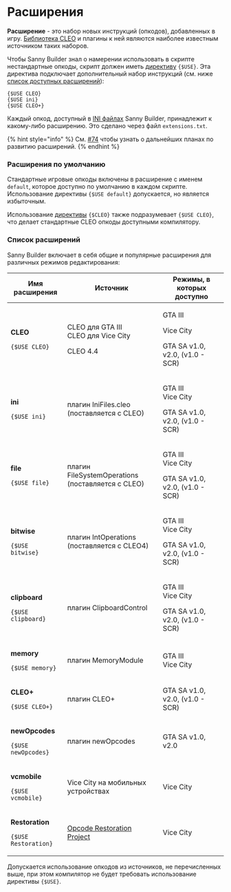 # Расширения

**Расширение** - это набор новых инструкций (опкодов), добавленных в игру. [Библиотека CLEO](https://cleo.li) и плагины к ней являются наиболее известным источником таких наборов.

Чтобы Sanny Builder знал о намерении использовать в скрипте нестандартные опкоды, скрипт должен иметь [директиву](../coding/directives.md#usduse) `{$USE}`. Эта директива подключает дополнительный набор инструкций (см. ниже [список доступных расширений](extensions.md#extensions-list)):

```
{$USE CLEO}
{$USE ini}
{$USE CLEO+}
```

Каждый опкод, доступный в [INI файлах](opcodes-list-scm.ini.md) Sanny Builder, принадлежит к какому-либо расширению. Это сделано через файл `extensions.txt`.&#x20;

{% hint style="info" %}
См. [#74](https://github.com/sannybuilder/dev/issues/74) чтобы узнать о дальнейших планах по развитию расширений.
{% endhint %}

### Расширения по умолчанию

Стандартные игровые опкоды включены в расширение с именем `default`, которое доступно по умолчанию в каждом скрипте.  Использование директивы `{$USE default}` допускается, но является избыточным.

Использование [директивы](../coding/directives.md#usdcleo) `{$CLEO}` также подразумевает   `{$USE CLEO}`, что делает стандартные CLEO опкоды доступными компилятору.

### Список расширений <a href="#extensions-list" id="extensions-list"></a>

Sanny Builder включает в себя общие и популярные расширения для различных режимов редактирования:

| Имя расширения                                                            | Источник                                                                             | Режимы, в которых доступно                                           |
| ------------------------------------------------------------------------- | ------------------------------------------------------------------------------------ | -------------------------------------------------------------------- |
| <p><strong>CLEO</strong></p><p><code>{$USE CLEO}</code></p>               | <p>CLEO для GTA III <br>CLEO для Vice City</p><p>CLEO 4.4</p>                        | <p>GTA III</p><p>Vice City</p><p>GTA SA v1.0, v2.0, (v1.0 - SCR)</p> |
| <p><strong>ini</strong></p><p><code>{$USE ini}</code></p>                 | <p>плагин IniFiles.cleo<br>(поставляется с CLEO)</p>                                 | <p>GTA III<br>Vice City</p><p>GTA SA v1.0, v2.0, (v1.0 - SCR)</p>    |
| <p><strong>file</strong></p><p><code>{$USE file}</code></p>               | <p>плагин FileSystemOperations<br>(поставляется с CLEO)</p>                          | <p>GTA III<br>Vice City</p><p>GTA SA v1.0, v2.0, (v1.0 - SCR)</p>    |
| <p><strong>bitwise</strong></p><p><code>{$USE bitwise}</code></p>         | <p>плагин IntOperations<br>(поставляется с CLEO4)</p>                                | <p>GTA III<br>Vice City</p><p>GTA SA v1.0, v2.0, (v1.0 - SCR)</p>    |
| <p><strong>clipboard</strong></p><p><code>{$USE clipboard}</code></p>     | плагин ClipboardControl                                                              | <p>GTA III<br>Vice City</p><p>GTA SA v1.0, v2.0, (v1.0 - SCR)</p>    |
| <p><strong>memory</strong></p><p><code>{$USE memory}</code></p>           | плагин MemoryModule                                                                  | <p>GTA III<br>Vice City</p>                                          |
| <p><strong>CLEO+</strong></p><p><code>{$USE CLEO+}</code></p>             | плагин CLEO+                                                                         | GTA SA v1.0, v2.0, (v1.0 - SCR)                                      |
| <p><strong>newOpcodes</strong></p><p><code>{$USE newOpcodes}</code></p>   | плагин newOpcodes                                                                    | GTA SA v1.0, v2.0                                                    |
| <p><strong>vcmobile</strong></p><p><code>{$USE vcmobile}</code></p>       | Vice City на мобильных устройствах                                                   | Vice City                                                            |
| <p><strong>Restoration</strong></p><p><code>{$USE Restoration}</code></p> | [Opcode Restoration Project](https://gtamods.com/wiki/Opcodes\_Restoration\_Project) | Vice City                                                            |

Допускается использование опкодов из источников, не перечисленных выше, при этом компилятор не будет требовать использование директивы `{$USE}`.
